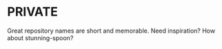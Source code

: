 # PRIVATE
Great repository names are short and memorable. Need inspiration? How about stunning-spoon?

